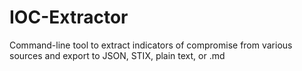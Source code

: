 # IOC-Extractor
Command-line tool to extract indicators of compromise from various sources and export to JSON, STIX, plain text, or .md
